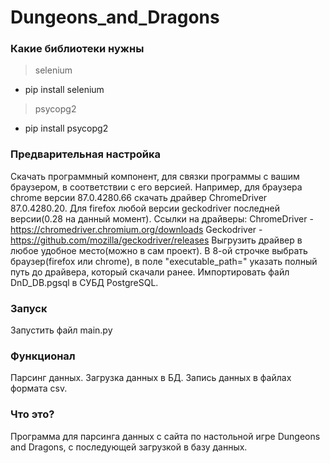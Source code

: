 # Dungeons_and_Dragons

### Какие библиотеки нужны
> selenium
* pip install selenium
> psycopg2
* pip install psycopg2

### Предварительная настройка
Скачать программный компонент, для связки программы с вашим браузером, в соответствии с его версией. Например, для браузера chrome версии 87.0.4280.66 скачать драйвер ChromeDriver 87.0.4280.20. Для firefox любой версии geckodriver последней версии(0.28 на данный момент).
Ссылки на драйверы:
ChromeDriver - https://chromedriver.chromium.org/downloads
Geckodriver - https://github.com/mozilla/geckodriver/releases
Выгрузить драйвер в любое удобное место(можно в сам проект).
В 8-ой строчке выбрать браузер(firefox или chrome), в поле "executable_path=" указать полный путь до драйвера, который скачали ранее.
Импортировать файл DnD_DB.pgsql в СУБД PostgreSQL.

### Запуск
Запустить файл main.py

### Функционал
Парсинг данных.
Загрузка данных в БД.
Запись данных в файлах формата csv.

### Что это?
Программа для парсинга данных с сайта по настольной игре Dungeons and Dragons, с последующей загрузкой в базу данных.

